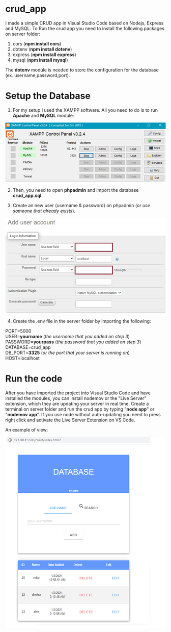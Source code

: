 # crud_app
I made a simple CRUD app in Visual Studio Code based on Nodejs, Express and MySQL.
To Run the crud app you need to install the following packages on server folder:
1. cors (**npm install cors**) 
2. dotenv (**npm install dotenv**)  
3. express (**npm install express**) 
4. mysql (**npm install mysql**)

The **dotenv** module is needed to store the configuration for the database (ex. username,password,port).

# Setup the Database

1. For my setup I used the XAMPP software. All you need to do is to run __Apache__ and  __MySQL__ module:

![GitHub Logo](/images/xampp.PNG)


2. Then, you need to open __phpadmin__ and  import the database __crud_app.sql__.

3. Create an new user (username & password) on phpadmin (_or use someone that already exists_). <br />

![GitHub Logo](/images/user.png)

4. Create the .env file in the server folder by importing the following: <br />

PORT=5000 <br />
USER=__yourname__ (_the username that you added on step 3_) <br />
PASSWORD=__yourpass__ (_the password that you added on step 3_) <br />
DATABASE=crud_app <br />
DB_PORT=__3325__ (_or the port that your server is running on_) <br />
HOST=localhost <br />


# Run the code

After you have imported the project into Visual Studio Code and have installed the modules, you can install nodemov or the "Live Server" extension, which they are updating your server in real time. Create a terminal on server folder and run the crud app by typing "__node app__" or "__nodemov app__". If you use node without auto-updating you need to press right click and activate the Live Server Extension on VS Code.

An example of view:

![GitHub Log](/images/example_view.png)

